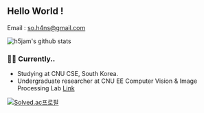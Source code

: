 ## Hello World !

Email : so.h4ns@gmail.com 



![h5jam's github stats](https://github-readme-stats.vercel.app/api?username=h5jam&hide_border=true&show_icons=true)

### 👨‍💻 Currently..

- Studying at CNU CSE, South Korea.
- Undergraduate researcher at CNU EE Computer Vision & Image Processing Lab [Link](https://sites.google.com/view/cnu-cvip)



[![Solved.ac프로필](http://mazassumnida.wtf/api/generate_badge?boj=blessmealways00)](https://solved.ac/blessmealways00)
